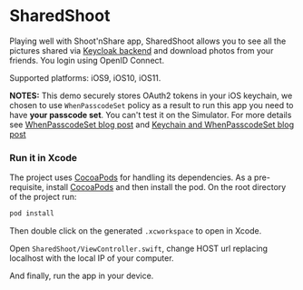 SharedShoot
===========
Playing well with Shoot'nShare app, SharedShoot allows you to see all the pictures shared via [Keycloak backend](https://github.com/aerogear/aerogear-backend-cookbook/tree/master/Shoot) and download photos from your friends.
You login using OpenID Connect.

Supported platforms: iOS9, iOS10, iOS11.

**NOTES:** This demo securely stores OAuth2 tokens in your iOS keychain, we chosen to use `WhenPasscodeSet` policy as a result to run this app you need to have **your passcode set**. You can't test it on the Simulator.
For more details see [WhenPasscodeSet blog post](http://corinnekrych.blogspot.fr/2014/09/new-kids-on-block-whenpasswordset.html) and [Keychain and WhenPasscodeSet blog post](http://corinnekrych.blogspot.fr/2014/09/touchid-and-keychain-ios8-best-friends.html)

### Run it in Xcode

The project uses [CocoaPods](http://cocoapods.org) for handling its dependencies. As a pre-requisite, install [CocoaPods](http://blog.cocoapods.org/) and then install the pod. On the root directory of the project run:

```bash
pod install
```
Then double click on the generated `.xcworkspace` to open in Xcode.

Open `SharedShoot/ViewController.swift`, change HOST url replacing localhost with the local IP of your computer.

And finally, run the app in your device.
